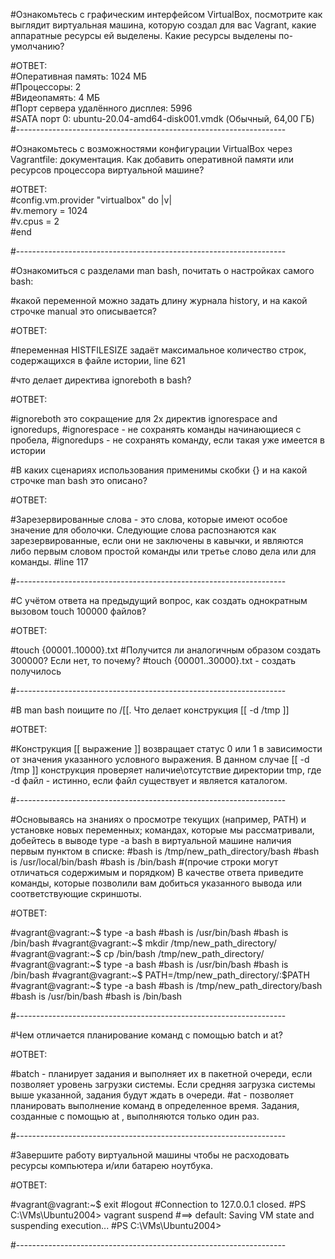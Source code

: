 #Ознакомьтесь с графическим интерфейсом VirtualBox, посмотрите как выглядит виртуальная машина, которую создал для вас Vagrant, какие аппаратные ресурсы ей выделены. Какие ресурсы выделены по-умолчанию?

#ОТВЕТ:  
#Оперативная память: 1024 МБ  
#Процессоры: 2  
#Видеопамять: 4 МБ  
#Порт сервера удалённого дисплея: 5996  
#SATA порт 0:	ubuntu-20.04-amd64-disk001.vmdk (Обычный, 64,00 ГБ)  
#-------------------------------------------------------------------  

#Ознакомьтесь с возможностями конфигурации VirtualBox через Vagrantfile: документация. Как добавить оперативной памяти или ресурсов процессора виртуальной машине?  
  
#ОТВЕТ:  
#config.vm.provider "virtualbox" do |v|  
#v.memory = 1024  
#v.cpus = 2  
#end  

#-------------------------------------------------------------------

#Ознакомиться с разделами man bash, почитать о настройках самого bash:

#какой переменной можно задать длину журнала history, и на какой строчке manual это описывается?

#ОТВЕТ:

#переменная HISTFILESIZE задаёт максимальное количество строк, содержащихся в файле истории, line 621


#что делает директива ignoreboth в bash?

#ОТВЕТ:

#ignoreboth это сокращение для 2х директив ignorespace and ignoredups, 
#ignorespace - не сохранять команды начинающиеся с пробела, 
#ignoredups - не сохранять команду, если такая уже имеется в истории


#В каких сценариях использования применимы скобки {} и на какой строчке man bash это описано?

#ОТВЕТ:

#Зарезервированные слова - это слова, которые имеют особое значение для оболочки. Следующие слова распознаются как зарезервированные, если они не заключены в кавычки, и являются либо первым словом простой команды или третье слово дела или для команды.
#line 117

#-------------------------------------------------------------------

#С учётом ответа на предыдущий вопрос, как создать однократным вызовом touch 100000 файлов? 

#ОТВЕТ:

#touch {00001..10000}.txt
#Получится ли аналогичным образом создать 300000? Если нет, то почему?
#touch {00001..30000}.txt - создать получилось

#-------------------------------------------------------------------

#В man bash поищите по /\[\[. Что делает конструкция [[ -d /tmp ]]

#ОТВЕТ:

#Конструкция [[ выражение ]] возвращает статус 0 или 1 в зависимости от значения указанного условного выражения. В данном случае [[ -d /tmp ]] конструкция проверяет наличие\отсутствие директории tmp, где -d файл - истинно, если файл существует и является каталогом. 

#-------------------------------------------------------------------

#Основываясь на знаниях о просмотре текущих (например, PATH) и установке новых переменных; командах, которые мы рассматривали, добейтесь в выводе type -a bash в виртуальной машине наличия первым пунктом в списке:
#bash is /tmp/new_path_directory/bash
#bash is /usr/local/bin/bash
#bash is /bin/bash
#(прочие строки могут отличаться содержимым и порядком) В качестве ответа приведите команды, которые позволили вам добиться указанного вывода или соответствующие скриншоты.

#ОТВЕТ:

#vagrant@vagrant:~$ type -a bash
#bash is /usr/bin/bash
#bash is /bin/bash
#vagrant@vagrant:~$ mkdir /tmp/new_path_directory/
#vagrant@vagrant:~$ cp /bin/bash /tmp/new_path_directory/
#vagrant@vagrant:~$ type -a bash
#bash is /usr/bin/bash
#bash is /bin/bash
#vagrant@vagrant:~$ PATH=/tmp/new_path_directory/:$PATH
#vagrant@vagrant:~$ type -a bash
#bash is /tmp/new_path_directory/bash
#bash is /usr/bin/bash
#bash is /bin/bash

#-------------------------------------------------------------------

#Чем отличается планирование команд с помощью batch и at?

#ОТВЕТ:

#batch - планирует задания и выполняет их в пакетной очереди, если позволяет уровень загрузки системы. Если средняя загрузка системы выше указанной, задания будут ждать в очереди.
#at - позволяет планировать выполнение команд в определенное время. Задания, созданные с помощью at , выполняются только один раз.

#-------------------------------------------------------------------

#Завершите работу виртуальной машины чтобы не расходовать ресурсы компьютера и/или батарею ноутбука.

#ОТВЕТ:

#vagrant@vagrant:~$ exit
#logout
#Connection to 127.0.0.1 closed.
#PS C:\VMs\Ubuntu2004> vagrant suspend
#==> default: Saving VM state and suspending execution...
#PS C:\VMs\Ubuntu2004>

#-------------------------------------------------------------------

